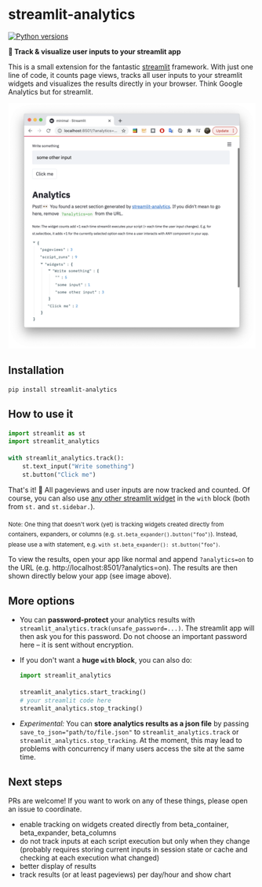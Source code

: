 # streamlit-analytics

[![Python versions](https://img.shields.io/pypi/pyversions/streamlit-analytics)](https://pypi.org/project/streamlit-analytics/)

**👀 Track & visualize user inputs to your streamlit app**

This is a small extension for the fantastic [streamlit](https://www.streamlit.io/) 
framework. With just one line of code, it counts page views, tracks all user inputs 
to your streamlit widgets and visualizes the results directly in your browser. Think 
Google Analytics but for streamlit.

<p align="center">
    <img src="images/example.png" width=600>
</p>


## Installation

```bash
pip install streamlit-analytics
```


## How to use it

```python
import streamlit as st
import streamlit_analytics

with streamlit_analytics.track():
    st.text_input("Write something")
    st.button("Click me")
```

That's it! 🎈 All pageviews and user inputs are now tracked and counted. Of course, 
you can also use [any other streamlit widget](https://docs.streamlit.io/en/stable/api.html#add-widgets-to-sidebar) 
in the `with` block (both from `st.` and `st.sidebar.`). 

<sub>Note: One thing that doesn't work (yet) is tracking widgets created directly from 
containers, expanders, or columns (e.g. `st.beta_expander().button("foo")`). Instead, 
please use a with statement, e.g. `with st.beta_expander(): st.button("foo")`.</sub>

To view the results, open your app like normal and append `?analytics=on` to the URL 
(e.g. http://localhost:8501/?analytics=on). The results are then shown directly below 
your app (see image above).


## More options

- You can **password-protect** your analytics results with 
`streamlit_analytics.track(unsafe_password=...)`. The streamlit app will then ask you 
for this password. Do not choose an important password here – it is sent without 
encryption.
- If you don't want a **huge `with` block**, you can also do:

    ```python
    import streamlit_analytics

    streamlit_analytics.start_tracking()
    # your streamlit code here
    streamlit_analytics.stop_tracking()
    ```

- *Experimental:* You can **store analytics results as a json file** by passing 
`save_to_json="path/to/file.json"` to `streamlit_analytics.track` or 
`streamlit_analytics.stop_tracking`. At the moment, this may lead to problems with 
concurrency if many users access the site at the same time. 


## Next steps

PRs are welcome! If you want to work on any of these things, please open an issue to coordinate. 

- enable tracking on widgets created directly from beta_container, beta_expander, beta_columns
- do not track inputs at each script execution but only when they change (probably requires storing current inputs in session state or cache and checking at each execution what changed)
- better display of results
- track results (or at least pageviews) per day/hour and show chart